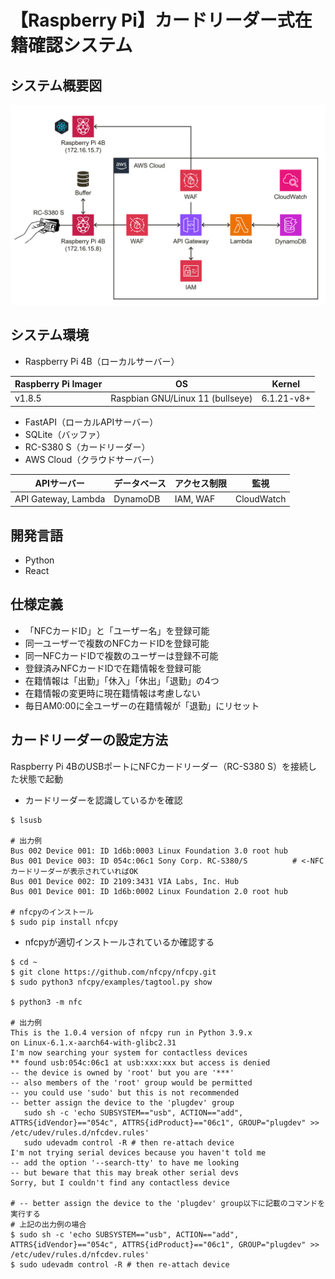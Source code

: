 # 【Raspberry Pi】カードリーダー式在籍確認システム

## システム概要図

![システム概要図](documents/システム概要図.png)

## システム環境

- Raspberry Pi 4B（ローカルサーバー）

| Raspberry Pi Imager | OS                               | Kernel     |
----                  |----                              |----
| v1.8.5              | Raspbian GNU/Linux 11 (bullseye) | 6.1.21-v8+ |

- FastAPI（ローカルAPIサーバー）
- SQLite（バッファ）
- RC-S380 S（カードリーダー）
- AWS Cloud（クラウドサーバー）

| APIサーバー          | データベース | アクセス制限 | 監視       |
----                  |----         |----         |----
| API Gateway, Lambda | DynamoDB    | IAM, WAF    | CloudWatch |

## 開発言語

- Python
- React

## 仕様定義

- 「NFCカードID」と「ユーザー名」を登録可能
- 同一ユーザーで複数のNFCカードIDを登録可能
- 同一NFCカードIDで複数のユーザーは登録不可能
- 登録済みNFCカードIDで在籍情報を登録可能
- 在籍情報は「出勤」「休入」「休出」「退勤」の4つ
- 在籍情報の変更時に現在籍情報は考慮しない
- 毎日AM0:00に全ユーザーの在籍情報が「退勤」にリセット

## カードリーダーの設定方法

Raspberry Pi 4BのUSBポートにNFCカードリーダー（RC-S380 S）を接続した状態で起動

- カードリーダーを認識しているかを確認
```
$ lsusb

# 出力例
Bus 002 Device 001: ID 1d6b:0003 Linux Foundation 3.0 root hub
Bus 001 Device 003: ID 054c:06c1 Sony Corp. RC-S380/S          # <-NFCカードリーダーが表示されていればOK
Bus 001 Device 002: ID 2109:3431 VIA Labs, Inc. Hub
Bus 001 Device 001: ID 1d6b:0002 Linux Foundation 2.0 root hub

# nfcpyのインストール
$ sudo pip install nfcpy
```

- nfcpyが適切インストールされているか確認する
```
$ cd ~
$ git clone https://github.com/nfcpy/nfcpy.git
$ sudo python3 nfcpy/examples/tagtool.py show

$ python3 -m nfc

# 出力例
This is the 1.0.4 version of nfcpy run in Python 3.9.x
on Linux-6.1.x-aarch64-with-glibc2.31
I'm now searching your system for contactless devices
** found usb:054c:06c1 at usb:xxx:xxx but access is denied
-- the device is owned by 'root' but you are '***'
-- also members of the 'root' group would be permitted
-- you could use 'sudo' but this is not recommended
-- better assign the device to the 'plugdev' group
   sudo sh -c 'echo SUBSYSTEM=="usb", ACTION=="add", ATTRS{idVendor}=="054c", ATTRS{idProduct}=="06c1", GROUP="plugdev" >> /etc/udev/rules.d/nfcdev.rules'
   sudo udevadm control -R # then re-attach device
I'm not trying serial devices because you haven't told me
-- add the option '--search-tty' to have me looking
-- but beware that this may break other serial devs
Sorry, but I couldn't find any contactless device

# -- better assign the device to the 'plugdev' group以下に記載のコマンドを実行する
# 上記の出力例の場合
$ sudo sh -c 'echo SUBSYSTEM=="usb", ACTION=="add", ATTRS{idVendor}=="054c", ATTRS{idProduct}=="06c1", GROUP="plugdev" >> /etc/udev/rules.d/nfcdev.rules'
$ sudo udevadm control -R # then re-attach device
```